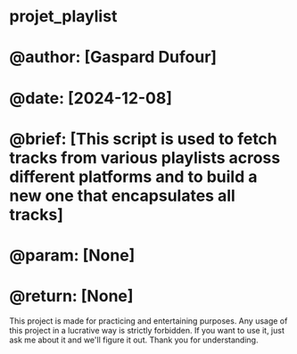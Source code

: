 # projet_playlist
# @author:  [Gaspard Dufour]
# @date:    [2024-12-08]
# @brief:   [This script is used to fetch tracks from various playlists across different platforms and to build a new one that encapsulates all tracks]
# @param:   [None]
# @return:   [None]
This project is made for practicing and entertaining purposes. Any usage of this project in a lucrative way is strictly forbidden. If you want to use it, just ask me about it and we'll figure it out. Thank you for understanding.